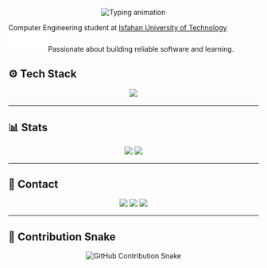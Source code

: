<p align="center">
  <img src="https://readme-typing-svg.herokuapp.com?font=Fira+Code&duration=2500&pause=1000&color=00FFAA&center=true&vCenter=true&width=440&lines=Welcome+to+my+GitHub!+👾;Always+learning+something+new" alt="Typing animation" />
</p>

<p align="center">
</p>

<p align="left">
  Computer Engineering student at <a href="https://english.iut.ac.ir/">Isfahan University of Technology</a><br>
    <img src="https://github.com/Mahrokh-M/Mahrokh-M/blob/main/mm-logo.svg" width="80" alt="MM logo"/>Passionate about building reliable software and learning.
</p>

## ⚙️ Tech Stack
<p align="center">
  <img src="https://skillicons.dev/icons?i=c,cpp,python,docker,qt,postgres,git,linux" />
</p>

---

## 📊 Stats
<p align="center">
  <img src="https://github-readme-stats.vercel.app/api?username=Mahrokh-M&show_icons=true&theme=tokyonight" height="150"/>
  <img src="https://github-readme-stats.vercel.app/api/top-langs/?username=Mahrokh-M&layout=compact&theme=tokyonight" height="150"/>
</p>

---

## 🔗 Contact
<p align="center">
  <a href="https://t.me/mahrokh44"><img src="https://img.shields.io/badge/Telegram-2CA5E0?style=flat&logo=telegram&logoColor=white"/></a>
  <a href="mailto:mahrokhmousavii44@gmail.com"><img src="https://img.shields.io/badge/Email-D14836?style=flat&logo=gmail&logoColor=white"/></a>
  <a href="https://www.linkedin.com/in/mahrokh-mousavi-05323a213"><img src="https://img.shields.io/badge/LinkedIn-0A66C2?style=flat&logo=linkedin&logoColor=white"/></a>
</p>

---

## 🐍 Contribution Snake
<p align="center">
  <img src="https://mahrokh-m.github.io/snk/docker/github-contribution-grid-snake-dark.svg" alt="GitHub Contribution Snake" />
</p>
